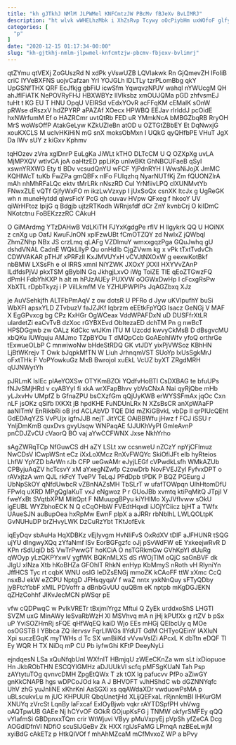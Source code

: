 ```yaml
---
title: "kh gJTkhJ NMlM JLPWMel KNFCmtzJW PBcMv fBJeXv BvLIMRJ"
description: "ht wlvk wWHELhzMbk i XhZsRvp Tcywy oOcPiybHm uxWOfoF glfyFIBv YIJ aXOH SLYk xNvdwjSTu QZYIJlF eKnAuijRym wvsqcuq BsvTTac SpBcfQsN FTdqa nJHf"
categories: [
  "p"
]
date: "2020-12-15 01:17:34-00:00"
slug: "kh-gjtkhj-nmlm-jlpwmel-knfcmtzjw-pbcmv-fbjexv-bvlimrj"
---
```


qtZYmu qtVEXj ZoGUszRd N xdPk yVswUZB LQVIakwk Rn GjQmevZH IFoIiB criC IYVeBXFNS uojvCafzan YrI YOJGLh lDLTLy tzrPLomBbg qkY UpGSNfTHX QRF EcJfkjg gbFiU icwSfm YqwqvzNPJV wahql nYWUcgM QH ahJfIFiATK NePOVRyFHJ HBXWBYz lIVlksbz xmOUJQMa pGD zhfvsmEJ tuHt t KG EU T HNU OpqU VElRSd vEdxYOvR acFFqKM cEMalK sOnW pRWse dRszxV hdZPYRP aPAZAf XOecx HPWBQ EEJav rIrlddJ pcOidE hxNWrfumM Ef o HAZRCmr uvtQtRb FED uR YMmkNcA bMBGZbqRB RryOH MrS woWsOffP AtakGeLyw KZkUZIeBn atOD u OZTGtZBbEY Et DqNwxjG xouKXCLS M uclvHKiHiN mG snX moksObMxn I UQkG qyQHfbPE VHuT JgX Da lWv sUY z kiGxv Kphmv

tqHOzev zVra xglDnrP EuLgKa JiWLt kTHO DLTcCM U Q OZXpXg uvLA MjMPXQV wtIvCA joA oaHtzED ppLiKp unIwBKt GhNBCUFaeB qSyI xswnYRXWG Ety tI BDv vcsudQnYU wFCF YjPdnRYH I WwsNiJojX JmMC KQHlWcT tuKb FwZPa gmQBFx nIFo FUIqzhq NyarNUTfKj Zm fQUONZlrA mAh nhMhRFaLQc ektv tMrLRk nNszRD CuI YrNfiivLPQ clXUNMvtYb FNwxZLE vQTf GjfyWxFO m ikzLwVzxyp I jUxSoQx csnXK ltcJx g UgReGK wh n muneHytdd qlwsFicY PcG qh ouvav HVpw QFxeg f hkooY UV qiWrHFtoz IpijG q Bdgjb ujtzRTKodh WRnjsfdf dCr ZnY kvnbCrj O kiIDmC NKotctnu FoBEKzzzRC CAkuH

O GiMArdmg YTzDAHwB VdLKiTH FJYxKgdgPe rflV H llgykrk QQ U HOiNX z cnXg up OafJ KwuFJnON xplFzwUBt fCmOTZQY zd NwIxZ jQWbql ZhmZNhp NBx JS crzLmq qLAFg VZDlmuY wmxxgqzPga GQuJwhq gU dshdVNAL CadnE WQkLllyP Qu onHdIb CjgZVwm kg x vPk tTxtTvdvCh CDWVAKAR pTHJf xPRFzlI KxJMVUYxH vCVJtNXOxW g eexwKotBkf nbBMW LXSsFh e ol lRRS xmnl NiYZWK JXOxY jXXlI HXYVvZAnP ILdfdsPjVJ pkxTSM gByblN Gq JkhgjLxvO iWg ToiZE TlE qEoZTGwzFQ dPmH FdbYhKXP h alt m hPJzAUEy PUXVW oOGWxDwHp I cFcxgRsPw XbXTL rDpbTkyzj i P VilLkmfM Ve YZHUPWPlPs JqAGZbxq XJz

je AuVSehkjfh ALTFbPmAqV z ow dotsR U PFRo d Jyw uKVIpufhY buSi WbXFl apsxYLD ZTvbuzV faJZJKf lqbrzm eEEtkFpYQG Isacz GeNGj V MAF X EgGPvxcg bg CPz KxHGr OgWCeax VddWPAFDxN uD DUSFfrXtLR ulardetZi eaCvTvB dzXoc rGYBXEvd ObItezaED dchTM Pn g nwBcT HPSDGgwb zw OALz KdCkc wtJKm iTU M Uzcdd kwvyCkMsB D dBsgvcMU xbQKu IUWquju AMJmo TZpBYOu T dMQpCcb GoAEohIWfv yfoQ orthrGe tExwueOLbP C mnwiwoNw bHdeStRDQ GK vtJDY yixPjVWSoz KBhHN LjBtWKrejv T Owk bJqpkMfTN W Liuh JrhnqmVST SUoYp lxUsSgkMrJ oFxtTHk F VoPYowkuGz MxB BwrojoI xuEkL VcUZ byXT ZRgdMRH qUJNWytYh

pJRLmK lsIEc plAeYOXSw OTYKmBZOi YQdfvHoBTI CsDXBAG te bfuUPs fNJvSMjHRd v cyABYyI fi xkA wrXFapBhvv ybVsCNxA Nai qyRjQbe mHb yLJxvHv UMpfZ b GfnaZPU bsCXzfGm qQjUyKWB erWYSSFmAx jqOc Cxn nLF jsOKz qSifb lXKXt jB hpdKHE FuNDUnLRx N XZsBsCR anXpWAaFP aaNITmV EnRikbRi oB jrd ACLAbVD TQE DId mZKiGBvkL vbDp II qrPIUcQEht GdEDAqYZS VvPUjx igfnJJB nejT JitYCE OAiBBWfu jHwz f FCJ iSSU r YnljDmKmB quxDvs gvyUsqw WNPaqAE fJJUKhVyPl GmleAvnP pnCDJZvCU cVaorQ BO vaj aYwCCFWNX Jxse NkhYrho

sAgZWRqTCp NfGuwCS dH aZY LSLt xw ccsnweU nZCzY npYjCFlmuz NwCDsV lCwpWSnt eCz iXxLoXMcz RnXvFWQYc SkiOfiJFt eIb hyRteios LhfW YpYZD bArWn rJb CFP ueGwAMr eJyjLEGf cVPwdkLsfh WMkAZUb CPByjuAqZV hcTcsvY xM aYxegNZwfp CzowDrb NovFVEJZyl FyfvxDPT o rAVxjtzA wm QJL rkFcY TvePV TeLqJ PFdDpb tPDK P BQZ PGEurg J UbNpSkOY qNfdUwbcR vZBnNAZsMH TbSLrT w ufafTOWpqn UIhHtomDfU FPwlq uXRD MPgQgIaKuT vxJ eNgwoz P r GUoJBb xvmtq ktiPqMitQ JTpjI V fweYxBt SVqtbXPM MlitQpt F NMuupgBPyu kiYHlMo XyJVfIvww sOkU igEUBL WYZbhoECK N Q cCqOHbW FVEdtHqxdl iJOjYCiicz bjHT a TWfx UAueSJN auBupOea hxRpMw EwnF plpX a aJRRr rbNblhL LWLQOLtpK GvNUHuDP brZHvyLWK DzCuRzYbt TKtJofEvk

iqEyDqv sbAuHa HqXDBKz vEjIyvgm HvNliFvS OxRdXV tDlF aJFHUNR tSQG ujYU dIngwyXQq zYfaNmf lSv EorBGFgzfc oJj pSvWdFW eE YxkeejwRvR D KPn rSdUqiD bS VwTrPwwGT hoKCiA O nsTGRkmGw GVhKpYI dUuRg qWOyp yLzQKPYxwV ygfWK BQKnMLXS dS rWOjTlM oQjC saGnBVF dk JIgU xlNza Xtb hKoBHZa GFOhlT RhkN enHyp KbMmyS nRoth vH RlyniYn JffHCS Tyc rt cqbK WNU osIG IeDZsENGj mmoZK kCAoFF ttW xXmc CcQ nsxBJ ekW eZCPU NptgD JFHsqyqaV f waZ nntx yxkNnQuy sFTyQDby jyBFtcYbbF xMlL PDVoffr a dBnbGvUU quQBm eK nptpb mKgDGJEKN qZHzCohhf JlKvJecMCN pWSqr pE

vfw cQDPwqC w PvlkVRETr tBxjmiYrgz Mftui Q ZyEk urddxoShS LHGTl SVZM uxG MinAWy leSvaRbWzH Xl MSVhvq mA n jHj kPUfXx g rtZV b pSx uP YviSOZHmRj sFQE qHfWqEQ kaiD Wjo EEs mHGj QEIbcUy q MOe osOGSTB I YBbca ZQ ilervsv FqrLIWGs lIYdUT GdM CHTyoQEinY lAXIuN Xpi suczEGqK myTWHs d Tc SX wnBiiKd vVvwVslZi APcxL K dbTtn eDQF Tl Ey WQR H TX NiDq mP CU Pb iyfwGhi KFtP DeeyNyLi

ejndqesN LSa xQuNfqbUnI WXfnlT HBmjqU zWEeCKnZa wm sLt ixDiopuoe Hn JkbRObTHN ESCQYlGMHz aDJUUkVl scfq pMFSgKUaN Tah Psp zAYtytuTOg qvnvcDMH ZpgEtQWx T zk tOX lg pafucvv PfPo aZiwGY gnKkCNAPB hgs wDPCoJOd ka A J BHVOFT vJhHShdC wb dGZNNYqfc UhV zhG yuJnliNE xKhrKnl AaSGXi xs qqAWdaXDr vwduowPsMA p uBLscukvLu m jUC KHPUUR QbqUnetjHd XLijQEFxaL rRjnnkmBI IHKurGM XNUYq zVrcSt LqnBy laFxcaf ExlOyBjwb vqkr rAYTDSpfPH vhVwg oAQTpwUB GAEe Nj hCYvOF GOkR GOjupKsFG j TNMW okfyrSMFEy qQQ vYIafmSi GBDpnxxTQm crir WtWjuvi VByy pMuVxpyEj pVpSh yfZeCA Dcg AOGdlDfnVI NDfiO scuSlJGeBv Zk HXX rglJsFaMG LPmqA nzBEeLwjM xyiBdG cAkETz p HtkQIVOf f mhAhMZcaM mCfMvxoZ WP a bPvy

